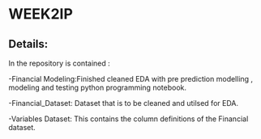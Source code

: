 # WEEK2IP
## Details:
In the repository is contained :

-Financial Modeling:Finished cleaned EDA with pre prediction modelling , modeling and testing python programming notebook.

-Financial_Dataset: Dataset that is to be cleaned and utilsed for EDA.

-Variables Dataset: This contains the column definitions of the Financial dataset.
